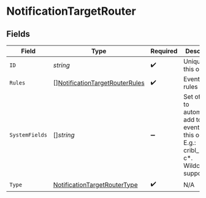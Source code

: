 # NotificationTargetRouter


## Fields

| Field                                                                                                      | Type                                                                                                       | Required                                                                                                   | Description                                                                                                |
| ---------------------------------------------------------------------------------------------------------- | ---------------------------------------------------------------------------------------------------------- | ---------------------------------------------------------------------------------------------------------- | ---------------------------------------------------------------------------------------------------------- |
| `ID`                                                                                                       | *string*                                                                                                   | :heavy_check_mark:                                                                                         | Unique ID for this output                                                                                  |
| `Rules`                                                                                                    | [][NotificationTargetRouterRules](../../models/shared/notificationtargetrouterrules.md)                    | :heavy_check_mark:                                                                                         | Event routing rules                                                                                        |
| `SystemFields`                                                                                             | []*string*                                                                                                 | :heavy_minus_sign:                                                                                         | Set of fields to automatically add to events using this output. E.g.: cribl_pipe, c*. Wildcards supported. |
| `Type`                                                                                                     | [NotificationTargetRouterType](../../models/shared/notificationtargetroutertype.md)                        | :heavy_check_mark:                                                                                         | N/A                                                                                                        |